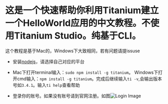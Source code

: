 这是一个快速帮助你利用Titanium建立一个HelloWorld应用的中文教程。不使用Titanium Studio。纯基于CLI。
=======================================================

这个教程是基于Mac的，Windows下大致相同，若有问题请提issuse

- 安装[nodejs](http://nodejs.org/#)，请选择自己对应的平台

- Mac下打开terminal输入：`sudo npm install -g titanium`。 Windows下打开cmd输入：`npm install -g titanium`。完成后继续输入`ti -v`,会输出版本号如`3.4.1`。输入`ti help`查看帮助
- 登录你的账号。如果没有账号请到官网注册。如图![Login Image](https://cloud.githubusercontent.com/assets/2350193/5546299/738dfb36-8b79-11e4-95f2-b5cb9943ee3b.png)
